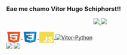 ### Eae me chamo Vitor Hugo Schiphorst!!

<div align="center">
  <a href="https://github.com/VitorSchiphorst">
  <img height="180em" src="https://github-readme-stats.vercel.app/api?username=VitorSchiphorst&show_icons=true&theme=highcontrast&include_all_commits=true&count_private=true"/>
  <img height="180em" src="https://github-readme-stats.vercel.app/api/top-langs/?username=VitorSchiphorst&layout=compact&langs_count=7&theme=highcontrast"/>
</div>
  
  <div style="display: inline_block"><br>
  <img align="center" alt="Vitor-HTML" height="30" width="40" src="https://raw.githubusercontent.com/devicons/devicon/master/icons/html5/html5-original.svg">
  <img align="center" alt="Vitor-CSS" height="30" width="40" src="https://raw.githubusercontent.com/devicons/devicon/master/icons/css3/css3-original.svg">
  <img align="center" alt="Vitor-Js" height="30" width="40" src="https://raw.githubusercontent.com/devicons/devicon/master/icons/javascript/javascript-plain.svg">
  <img align="center" alt="Vitor-Python" height="30" width="40" src="https://cdn.jsdelivr.net/gh/devicons/devicon/icons/java/java-original.svg">
</div>
  
  <div> 
  <a href="https://instagram.com/vitor_schiphorst" target="_blank"><img src="https://img.shields.io/badge/-Instagram-%23E4405F?style=for-the-badge&logo=instagram&logoColor=white" target="_blank"></a>
  <a href = "vitorhugo.schiphorst@gmail.com"><img src="https://img.shields.io/badge/-Gmail-%23333?style=for-the-badge&logo=gmail&logoColor=white" target="_blank"></a>
